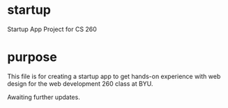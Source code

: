# startup
Startup App Project for CS 260

# purpose
This file is for creating a startup app to get hands-on experience with web design for 
the web development 260 class at BYU.

Awaiting further updates.